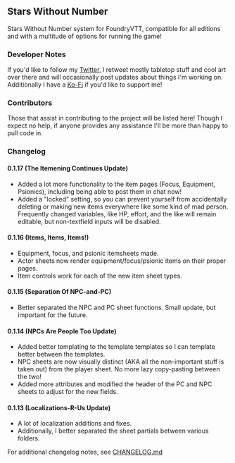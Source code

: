 ## Stars Without Number
Stars Without Number system for FoundryVTT, compatible for all editions and with a multitude of options for running the game!

### Developer Notes
If you'd like to follow my [Twitter](https://twitter.com/ThalissaRemnant), I retweet mostly tabletop stuff and cool art over there and will occasionally post updates about things I'm working on. Additionally I have a [Ko-Fi](https://ko-fi.com/thalissa) if you'd like to support me!

### Contributors
Those that assist in contributing to the project will be listed here! Though I expect no help, if anyone provides any assistance I'll be more than happy to pull code in.

### Changelog
#### 0.1.17 (The Itemening Continues Update)
* Added a lot more functionality to the item pages (Focus, Equipment, Psionics), including being able to post them in chat now!
* Added a "locked" setting, so you can prevent yourself from accidentally deleting or making new items everywhere like some kind of mad person. Frequently changed variables, like HP, effort, and the like will remain editable, but non-textfield inputs will be disabled.

#### 0.1.16 (Items, Items, Items!)
* Equipment, focus, and psionic itemsheets made.
* Actor sheets now render equipment/focus/psionic items on their proper pages.
* Item controls work for each of the new item sheet types.

#### 0.1.15 (Separation Of NPC-and-PC)
* Better separated the NPC and PC sheet functions. Small update, but important for the future.

#### 0.1.14 (NPCs Are People Too Update)
* Added better templating to the template templates so I can template better between the templates.
* NPC sheets are now visually distinct (AKA all the non-important stuff is taken out) from the player sheet. No more lazy copy-pasting between the two!
* Added more attributes and modified the header of the PC and NPC sheets to adjust for the new fields.

#### 0.1.13 (Localizations-R-Us Update)
* A lot of localization additions and fixes.
* Additionally, I better separated the sheet partials between various folders.

For additional changelog notes, see [CHANGELOG.md](https://github.com/thalissa/swn/blob/main/CHANGELOG.md)
